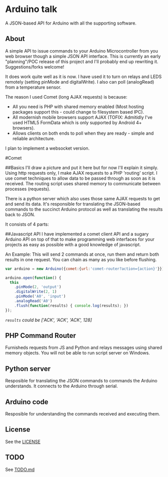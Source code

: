 # Arduino talk

A JSON-based API for Arduino with all the supporting software.

## About
A simple API to issue commands to your Arduino Microcontroller from you web browser though a simple JSON API interface. This is currently an early "planning"/POC release of this project and I'll probably end up rewriting it. Suggestions/forks welcome!

It does work quite well as it is now. I have used it to turn on relays and LEDS remotely (setting pinMode and digitalWrite). I also can poll (analogRead) from a temperature sensor.

The reason I used Comet (long AJAX requests) is because:
- All you need is PHP with shared memory enabled (Most hosting packages support this - could change to filesystem based IPC).
- All modernish mobile browsers support AJAX (TOFIX: Admitidly I've used HTML5 FormData which is only supported by Android 4+ browsers). 
- Allows clients on both ends to poll when they are ready - simple and reliable architecture.

I plan to implement a websocket version.

#Comet

##Basics
I'll draw a picture and put it here but for now I'll explain it simply. Using http requests only, I make AJAX requests to a PHP 'routing' script. I use comet techniques to allow data to be passed through as soon as it is received. The routing script uses shared memory to communicate between processes (requests).

There is a python server which also uses those same AJAX requests to get and send its data. It's responsible for translating the JSON-based commands to the succinct Arduino protocol as well as translating the results back to JSON.

It consists of 4 parts:

##Javascript API
I have implemented a comet client API and a sugary Arduino API
on top of that to make programming web interfaces for your projects
as easy as possible with a good knowledge of javascript.

An Example:
This will send 2 commands at once, run them and return both results
in one request. You can chain as many as you like before flushing.
```javascript
var arduino = new Arduino({comet:{url:'comet-router?action={action}'}});

arduino.open(function() {
  this
    .pinMode(2, 'output')
    .digitalWrite(2, 1)
    .pinMode('A0', 'input')
    .analogRead('A0')
    .flush(function(results) { console.log(results); })
});
```

*`results` could be ['ACK', 'ACK', 'ACK', 128]*

## PHP Command Router
Furnisheds requests from JS and Python and relays messages using
shared memory objects. You will not be able to run script server on Windows.

## Python server
Resposible for translating the JSON commands to commands the Arduino
understands. It connects to the Arduino through serial.

## Arduino code
Resposible for understanding the commands received and executing them.

## License

See the [LICENSE](https://github.com/sdbondi/Arduino-Talk/blob/master/LICENSE.txt)

## TODO

See [TODO.md](https://github.com/sdbondi/Arduino-Talk/blob/master/TODO.md)
